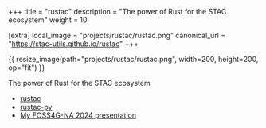 +++
title = "rustac"
description = "The power of Rust for the STAC ecosystem"
weight = 10

[extra]
local_image = "projects/rustac/rustac.png"
canonical_url = "https://stac-utils.github.io/rustac"
+++

{{ resize_image(path="projects/rustac/rustac.png", width=200, height=200, op="fit") }}

The power of Rust for the STAC ecosystem

- [rustac](https://github.com/stac-utils/rustac)
- [rustac-py](https://github.com/stac-utils/rustac-py)
- [My FOSS4G-NA 2024 presentation](https://www.gadom.ski/2024-09-FOSS4G-NA-stac-rs/)
